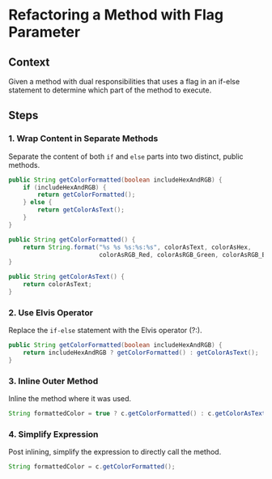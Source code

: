 # Refactoring a Method with Flag Parameter

## Context
Given a method with dual responsibilities that uses a flag in an if-else statement to determine which part of the method to execute.

## Steps

### 1. Wrap Content in Separate Methods
Separate the content of both `if` and `else` parts into two distinct, public methods.

```java
public String getColorFormatted(boolean includeHexAndRGB) {
    if (includeHexAndRGB) {
        return getColorFormatted();
    } else {
        return getColorAsText();
    }
}

public String getColorFormatted() {
    return String.format("%s %s %s:%s:%s", colorAsText, colorAsHex, 
                         colorAsRGB_Red, colorAsRGB_Green, colorAsRGB_Blue);
}

public String getColorAsText() {
    return colorAsText;
}
```

### 2. Use Elvis Operator
Replace the `if-else` statement with the Elvis operator (?:).

```java
public String getColorFormatted(boolean includeHexAndRGB) {
    return includeHexAndRGB ? getColorFormatted() : getColorAsText();
}
```

### 3. Inline Outer Method
Inline the method where it was used.

```java
String formattedColor = true ? c.getColorFormatted() : c.getColorAsText();
```

### 4. Simplify Expression
Post inlining, simplify the expression to directly call the method.

```java
String formattedColor = c.getColorFormatted();
```



